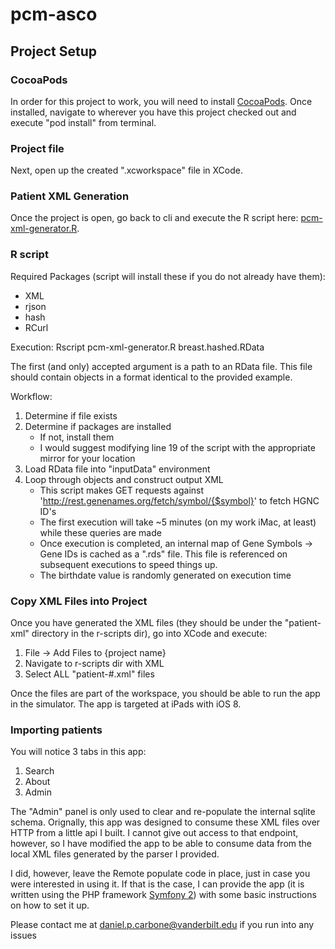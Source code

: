 # pcm-asco

## Project Setup

### CocoaPods
In order for this project to work, you will need to install [CocoaPods](https://cocoapods.org/). Once installed, navigate to wherever you have this project checked out and execute "pod install" from terminal.

### Project file
Next, open up the created ".xcworkspace" file in XCode.

### Patient XML Generation
Once the project is open, go back to cli and execute the R script here: [pcm-xml-generator.R](https://github.com/dcarbone/pcm-asco/blob/master/pcm-r-scripts/pcm-xml-generator.R).


### R script
Required Packages (script will install these if you do not already have them):
* XML
* rjson
* hash
* RCurl

Execution:
Rscript pcm-xml-generator.R breast.hashed.RData

The first (and only) accepted argument is a path to an RData file.  This file should contain objects in a format identical to the provided example.

Workflow:

1. Determine if file exists
2. Determine if packages are installed
    * If not, install them
    * I would suggest modifying line 19 of the script with the appropriate mirror for your location
3. Load RData file into "inputData" environment
4. Loop through objects and construct output XML
    * This script makes GET requests against 'http://rest.genenames.org/fetch/symbol/{$symbol}' to fetch HGNC ID's
    * The first execution will take ~5 minutes (on my work iMac, at least) while these queries are made
    * Once execution is completed, an internal map of Gene Symbols -> Gene IDs is cached as a ".rds" file.  This file is referenced on subsequent executions to speed things up.
    * The birthdate value is randomly generated on execution time

### Copy XML Files into Project
Once you have generated the XML files (they should be under the "patient-xml" directory in the r-scripts dir), go into XCode and execute:

1. File -> Add Files to {project name}
2. Navigate to r-scripts dir with XML
3. Select ALL "patient-#.xml" files

Once the files are part of the workspace, you should be able to run the app in the simulator.  The app is targeted at iPads with iOS 8.

### Importing patients
You will notice 3 tabs in this app:

1. Search
2. About
3. Admin

The "Admin" panel is only used to clear and re-populate the internal sqlite schema.  Orignally, this app was designed to consume these XML files over HTTP from a little api I built.  I cannot give out access to that endpoint, however, so I have modified the app to be able to consume data from the local XML files generated by the parser I provided.

I did, however, leave the Remote populate code in place, just in case you were interested in using it.  If that is the case, I can provide the app (it is written using the PHP framework [Symfony 2](https://symfony.com/)) with some basic instructions on how to set it up.

Please contact me at daniel.p.carbone@vanderbilt.edu if you run into any issues
